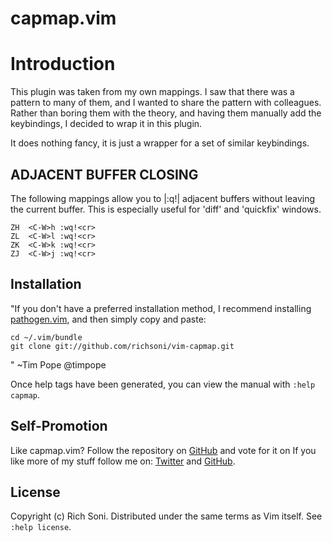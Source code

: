 # capmap.vim

Introduction
===================================

This plugin was taken from my own mappings.  I saw that there was a pattern to many of them, and
I wanted to share the pattern with colleagues.  Rather than boring them with the theory, and having them
manually add the keybindings, I decided to wrap it in this plugin.

It does nothing fancy, it is just a wrapper for a set of similar keybindings.

ADJACENT BUFFER CLOSING
-------------------------------

The following mappings allow you to |:q!| adjacent buffers without
leaving the current buffer.  This is especially useful for 'diff' and
'quickfix' windows.

```vim
ZH  <C-W>h :wq!<cr>
ZL  <C-W>l :wq!<cr>
ZK  <C-W>k :wq!<cr>
ZJ  <C-W>j :wq!<cr>
```

## Installation

"If you don't have a preferred installation method, I recommend
installing [pathogen.vim](https://github.com/tpope/vim-pathogen), and
then simply copy and paste:

    cd ~/.vim/bundle
    git clone git://github.com/richsoni/vim-capmap.git
" ~Tim Pope @timpope

Once help tags have been generated, you can view the manual with
`:help capmap`.

## Self-Promotion

Like capmap.vim? Follow the repository on
[GitHub](https://github.com/richsoni/vim-capmap) and vote for it on
If you like more of my stuff follow me on:
[Twitter](http://twitter.com/richsoni) and
[GitHub](https://github.com/richsoni).

## License

Copyright (c) Rich Soni.  Distributed under the same terms as Vim itself.
See `:help license`.
